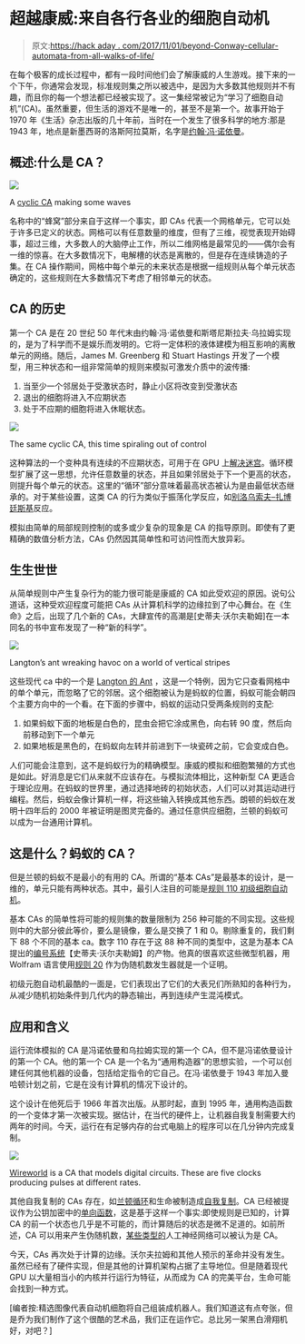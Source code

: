 # 超越康威:来自各行各业的细胞自动机

> 原文:[https://hack aday . com/2017/11/01/beyond-Conway-cellular-automata-from-all-walks-of-life/](https://hackaday.com/2017/11/01/beyond-conway-cellular-automata-from-all-walks-of-life/)

在每个极客的成长过程中，都有一段时间他们会了解康威的人生游戏。接下来的一个下午，你通常会发现，标准规则集之所以被选中，是因为大多数其他规则并不有趣，而且你的每一个想法都已经被实现了。这一集经常被记为“学习了细胞自动机”(CA)。虽然重要，但生活的游戏不是唯一的，甚至不是第一个。故事开始于 1970 年《生活》杂志出版的几十年前，当时在一个发生了很多科学的地方:那是 1943 年，地点是新墨西哥的洛斯阿拉莫斯，名字是[约翰·冯·诺依曼](https://en.wikipedia.org/wiki/John_von_Neumann)。

## 概述:什么是 CA？

[![](../Images/ccf924530cce00c6fcab5fb0ecbf811a.png)](https://www.youtube.com/watch?v=8ZviXPlIhj4&list=PLYX-gWUd7Z1xsAg5cEBlxBzv9LL77lM5N&index=2)

A [cyclic CA](https://en.wikipedia.org/wiki/Cyclic_cellular_automaton) making some waves

名称中的“蜂窝”部分来自于这样一个事实，即 CAs 代表一个网格单元，它可以处于许多已定义的状态。网格可以有任意数量的维度，但有了三维，视觉表现开始碍事，超过三维，大多数人的大脑停止工作，所以二维网格是最常见的——偶尔会有一维的惊喜。在大多数情况下，电解槽的状态是离散的，但是存在连续铸造的子集。在 CA 操作期间，网格中每个单元的未来状态是根据一组规则从每个单元状态确定的，这些规则在大多数情况下考虑了相邻单元的状态。

## CA 的历史

第一个 CA 是在 20 世纪 50 年代末由约翰·冯·诺依曼和斯塔尼斯拉夫·乌拉姆实现的，是为了科学而不是娱乐而发明的。它将一定体积的液体建模为相互影响的离散单元的网络。随后，James M. Greenberg 和 Stuart Hastings 开发了一个模型，用三种状态和一组非常简单的规则来模拟可激发介质中的波传播:

1.  当至少一个邻居处于受激状态时，静止小区将改变到受激状态
2.  退出的细胞将进入不应期状态
3.  处于不应期的细胞将进入休眠状态。

[![](../Images/b3f7f53324bc0777cb585c8a422c4714.png)](https://www.youtube.com/watch?v=DqLwb_5iMLM&list=PLYX-gWUd7Z1xsAg5cEBlxBzv9LL77lM5N&index=1)

The same cyclic CA, this time spiraling out of control

这种算法的一个变种具有连续的不应期状态，可用于在 GPU 上[解决迷宫](https://hackaday.com/2017/10/23/solving-mazes-with-graphics-cards/)。循环模型扩展了这一思想，允许任意数量的状态，并且如果邻居处于下一个更高的状态，则提升每个单元的状态。这里的“循环”部分意味着最高状态被认为是由最低状态继承的。对于某些设置，这类 CA 的行为类似于振荡化学反应，如[别洛乌索夫–扎博廷斯基](https://www.youtube.com/watch?v=PpyKSRo8Iec)反应。

模拟由简单的局部规则控制的或多或少复杂的现象是 CA 的指导原则。即使有了更精确的数值分析方法，CAs 仍然因其简单性和可访问性而大放异彩。

## 生生世世

从简单规则中产生复杂行为的能力很可能是康威的 CA 如此受欢迎的原因。说句公道话，这种受欢迎程度可能把 CAs 从计算机科学的边缘拉到了中心舞台。在《生命》之后，出现了几个新的 CAs，大肆宣传的高潮是[史蒂夫·沃尔夫勒姆]在一本同名的书中宣布发现了一种“新的科学”。

[![](../Images/da51afa4698bbe622804bdb406be3383.png)](https://www.youtube.com/watch?v=UxuAM8zqPyY&list=PLYX-gWUd7Z1xsAg5cEBlxBzv9LL77lM5N&index=4)

Langton’s ant wreaking havoc on a world of vertical stripes

这些现代 ca 中的一个是 [Langton 的 Ant](https://en.wikipedia.org/wiki/Langton%27s_ant) ，这是一个特例，因为它只查看网格中的单个单元，而忽略了它的邻居。这个细胞被认为是蚂蚁的位置，蚂蚁可能会朝四个主要方向中的一个看。在下面的步骤中，蚂蚁的运动只受两条规则的支配:

1.  如果蚂蚁下面的地板是白色的，昆虫会把它涂成黑色，向右转 90 度，然后向前移动到下一个单元
2.  如果地板是黑色的，在蚂蚁向左转并前进到下一块瓷砖之前，它会变成白色。

人们可能会注意到，这不是蚂蚁行为的精确模型。康威的模拟和细胞繁殖的方式也是如此。好消息是它们从来就不应该存在。与模拟流体相比，这种新型 CA 更适合于理论应用。在蚂蚁的世界里，通过选择地砖的初始状态，人们可以对其运动进行编程。然后，蚂蚁会像计算机一样，将这些输入转换成其他东西。朗顿的蚂蚁在发明十四年后的 2000 年被证明是图灵完备的。通过任意供应细胞，兰顿的蚂蚁可以成为一台通用计算机。

## 这是什么？蚂蚁的 CA？

但是兰顿的蚂蚁不是最小的有用的 CA。所谓的“基本 CAs”是最基本的设计，是一维的，单元只能有两种状态。其中，最引人注目的可能是[规则 110 初级细胞自动机](http://www.wolframalpha.com/input/?i=rule+110)。

基本 CAs 的简单性将可能的规则集的数量限制为 256 种可能的不同实现。这些规则中的大部分彼此等价，要么是镜像，要么是交换了 1 和 0。剔除重复的，我们剩下 88 个不同的基本 ca。数字 110 存在于这 88 种不同的类型中，这是为基本 CA 提出的[编号系统](http://mathworld.wolfram.com/ElementaryCellularAutomaton.html)【史蒂夫·沃尔夫勒姆】的产物。他真的很喜欢这些微型机器，用 Wolfram 语言使用[规则 20](http://www.wolframalpha.com/input/?i=rule+20) 作为伪随机数发生器就是一个证明。

初级元胞自动机最酷的一面是，它们表现出了它们的大表兄们所熟知的各种行为，从减少随机初始条件到几代内的静态输出，再到连续产生混沌模式。

## 应用和含义

运行流体模拟的 CA 是冯诺依曼和乌拉姆实现的第一个 CA，但不是冯诺依曼设计的第一个 CA。他的第一个 CA 是一个名为“通用构造器”的思想实验，一个可以创建任何其他机器的设备，包括给定指令的它自己。在冯·诺依曼于 1943 年加入曼哈顿计划之前，它是在没有计算机的情况下设计的。

这个设计在他死后于 1966 年首次出版。从那时起，直到 1995 年，通用构造函数的一个变体才第一次被实现。据估计，在当代的硬件上，让机器自我复制需要大约两年的时间。今天，运行在有足够内存的台式电脑上的程序可以在几分钟内完成复制。

[![](../Images/312f814e2ddca5910c1b20a81b83ee5a.png)](https://www.youtube.com/watch?v=Cbgu06jyMy8&index=5&list=PLYX-gWUd7Z1xsAg5cEBlxBzv9LL77lM5N)

[Wireworld](https://en.wikipedia.org/wiki/Wireworld) is a CA that models digital circuits. These are five clocks producing pulses at different rates.

其他自我复制的 CAs 存在，如[兰顿循环](https://en.wikipedia.org/wiki/Langton%27s_loops)和生命被制造成[自我复制](https://www.youtube.com/watch?v=xP5-iIeKXE8)。CA 已经被提议作为公钥加密中的[单向函数](https://en.wikipedia.org/wiki/One-way_function)，这是基于这样一个事实:即使规则是已知的，计算 CA 的前一个状态也几乎是不可能的，而计算随后的状态是微不足道的。如前所述，CA 可以用来产生伪随机数，[某些类型的](https://en.wikipedia.org/wiki/CoDi)人工神经网络可以被认为是 CA。

今天，CAs 再次处于计算的边缘。沃尔夫拉姆和其他人预示的革命并没有发生。虽然已经有了硬件实现，但是其他的计算机架构占据了主导地位。但是随着现代 GPU 以大量相当小的内核并行运行为特征，从而成为 CA 的完美平台，生命可能会找到一种方式。

[编者按:精选图像代表自动机细胞将自己组装成机器人。我们知道这有点夸张，但是乔为我们制作了这个很酷的艺术品，我们正在运作它。总比另一架黑白滑翔机好，对吧？]